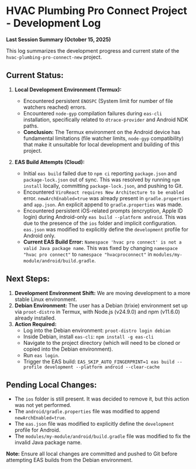 # HVAC Plumbing Pro Connect Project - Development Log

**Last Session Summary (October 15, 2025)**

This log summarizes the development progress and current state of the `hvac-plumbing-pro-connect-new` project.

## Current Status:

1.  **Local Development Environment (Termux):**
    *   Encountered persistent `ENOSPC` (System limit for number of file watchers reached) errors.
    *   Encountered `node-gyp` compilation failures during `eas-cli` installation, specifically related to `dtrace-provider` and Android NDK paths.
    *   **Conclusion:** The Termux environment on the Android device has fundamental limitations (file watcher limits, `node-gyp` compatibility) that make it unsuitable for local development and building of this project.

2.  **EAS Build Attempts (Cloud):**
    *   Initial `eas build` failed due to `npm ci` reporting `package.json` and `package-lock.json` out of sync. This was resolved by running `npm install` locally, committing `package-lock.json`, and pushing to Git.
    *   Encountered `ViroReact requires New Architecture to be enabled` error. `newArchEnabled=true` was already present in `gradle.properties` and `app.json`. An explicit append to `gradle.properties` was made.
    *   Encountered persistent iOS-related prompts (encryption, Apple ID login) during Android-only `eas build --platform android`. This was due to the presence of the `ios` folder and implicit configuration. `eas.json` was modified to explicitly define the `development` profile for Android only.
    *   **Current EAS Build Error:** `Namespace 'hvac pro connect' is not a valid Java package name`. This was fixed by changing `namespace "hvac pro connect"` to `namespace "hvacproconnect"` in `modules/my-module/android/build.gradle`.

## Next Steps:

1.  **Development Environment Shift:** We are moving development to a more stable Linux environment.
2.  **Debian Environment:** The user has a Debian (trixie) environment set up via `proot-distro` in Termux, with Node.js (v24.9.0) and npm (v11.6.0) already installed.
3.  **Action Required:**
    *   Log into the Debian environment: `proot-distro login debian`
    *   Inside Debian, install `eas-cli`: `npm install -g eas-cli`
    *   Navigate to the project directory (which will need to be cloned or copied into the Debian environment).
    *   Run `eas login`.
    *   Trigger the EAS build: `EAS_SKIP_AUTO_FINGERPRINT=1 eas build --profile development --platform android --clear-cache`

## Pending Local Changes:

*   The `ios` folder is still present. It was decided to remove it, but this action was not yet performed.
*   The `android/gradle.properties` file was modified to append `newArchEnabled=true`.
*   The `eas.json` file was modified to explicitly define the `development` profile for Android.
*   The `modules/my-module/android/build.gradle` file was modified to fix the invalid Java package name.

**Note:** Ensure all local changes are committed and pushed to Git before attempting EAS builds from the Debian environment.